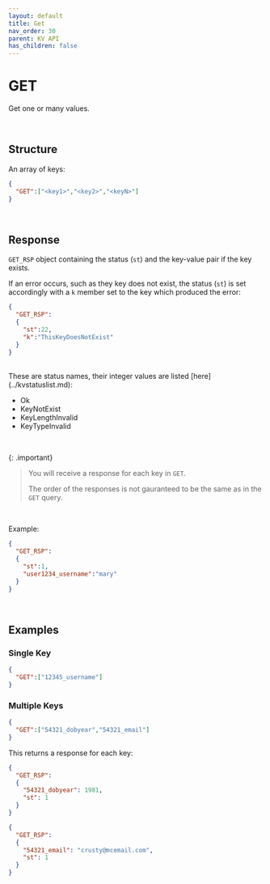 ```yaml
---
layout: default
title: Get
nav_order: 30
parent: KV API
has_children: false
---
```


# GET
Get one or many values.


<br/>

## Structure

An array of keys:

```json
{
  "GET":["<key1>","<key2>","<keyN>"]
}
```

<br/>

## Response
`GET_RSP` object containing the status (`st`) and the key-value pair if the key exists.

If an error occurs, such as they key does not exist, the status (`st`) is set accordingly with a `k` member set to the key which produced the error:

```json
{
  "GET_RSP":
  {
    "st":22,
    "k":"ThisKeyDoesNotExist"
  }
}
```

<br/>
These are status names, their integer values are listed [here](../kvstatuslist.md):

- Ok
- KeyNotExist
- KeyLengthInvalid
- KeyTypeInvalid

<br/>

{: .important}
> You will receive a response for each key in `GET`.
>
> The order of the responses is not gauranteed to be the same as in the `GET` query.

<br/>

Example:

```json
{
  "GET_RSP":
  {
    "st":1,
    "user1234_username":"mary"
  }
}
```


<br/>

## Examples

### Single Key
```json
{
  "GET":["12345_username"]
}
```

### Multiple Keys

```json
{
  "GET":["54321_dobyear","54321_email"]
}
```

This returns a response for each key:

```json
{
  "GET_RSP":
  {
    "54321_dobyear": 1981,
    "st": 1
  }
}
```

```json
{
  "GET_RSP":
  {
    "54321_email": "crusty@mcemail.com",
    "st": 1
  }
}
```
